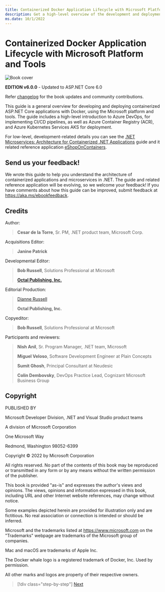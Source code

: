 ```yaml
---
title: Containerized Docker Application Lifecycle with Microsoft Platform and Tools
description: Get a high-level overview of the development and deployment process for developing and deploying containerized applications with Docker and Microsoft platform and tools.
ms.date: 10/1/2022
---
```

# Containerized Docker Application Lifecycle with Microsoft Platform and Tools

![Book cover](./media/devops-book-cover-large-we.png)

**EDITION v6.0.0** - Updated to ASP.NET Core 6.0

Refer [changelog](https://aka.ms/DockerLifecycleEbookChangelog) for the book updates and community contributions.

This guide is a general overview for developing and deploying containerized ASP.NET Core applications with Docker, using the Microsoft platform and tools. The guide includes a high-level introduction to Azure DevOps, for implementing CI/CD pipelines, as well as Azure Container Registry (ACR), and Azure Kubernetes Services AKS for deployment.

For low-level, development-related details you can see the [.NET Microservices: Architecture for Containerized .NET Applications](../microservices/index.md) guide and it related reference application [eShopOnContainers](https://github.com/dotnet-architecture/eShopOnContainers).

## Send us your feedback!

We wrote this guide to help you understand the architecture of containerized applications and microservices in .NET. The guide and related reference application will be evolving, so we welcome your feedback! If you have comments about how this guide can be improved, submit feedback at <https://aka.ms/ebookfeedback>.

## Credits

Author:

> **Cesar de la Torre**, Sr. PM, .NET product team, Microsoft Corp.

Acquisitions Editor:

> **Janine Patrick**

Developmental Editor:

> **Bob Russell**, Solutions Professional at Microsoft
>
> [**Octal Publishing, Inc.**](http://www.octalpub.com/)

Editorial Production:

> [Dianne Russell](http://www.octalpub.com/)
>
> **Octal Publishing, Inc.**

Copyeditor:

> **Bob Russell**, Solutions Professional at Microsoft

Participants and reviewers:

> **Nish Anil**, Sr. Program Manager, .NET team, Microsoft
>
> **Miguel Veloso**, Software Development Engineer at Plain Concepts
>
> **Sumit Ghosh**, Principal Consultant at Neudesic
>
> **Colin Dembovsky**, DevOps Practice Lead, Cognizant Microsoft Business Group

## Copyright

PUBLISHED BY

Microsoft Developer Division, .NET and Visual Studio product teams

A division of Microsoft Corporation

One Microsoft Way

Redmond, Washington 98052-6399

Copyright &copy; 2022 by Microsoft Corporation

All rights reserved. No part of the contents of this book may be reproduced or transmitted in any form or by any means without the written permission of the publisher.

This book is provided "as-is" and expresses the author's views and opinions. The views, opinions and information expressed in this book, including URL and other Internet website references, may change without notice.

Some examples depicted herein are provided for illustration only and are fictitious. No real association or connection is intended or should be inferred.

Microsoft and the trademarks listed at <https://www.microsoft.com> on the "Trademarks" webpage are trademarks of the Microsoft group of companies.

Mac and macOS are trademarks of Apple Inc.

The Docker whale logo is a registered trademark of Docker, Inc. Used by permission.

All other marks and logos are property of their respective owners.

>[!div class="step-by-step"]
>[Next](introduction-to-containers-and-docker.md)
